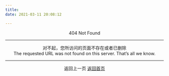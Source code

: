 ```yaml
---
title: 
date: 2021-03-11 20:08:12

---
```


<center>404 Not Found</center>

---



<center>对不起，您所访问的页面不存在或者已删除</center>

<center>The requested URL was not found on this server. That’s all we know.</center>

---

<center>
<div class="buttons-con">
<div class="action-link-wrap">
    <a onClick="history.back(-1)" class="link-button link-back-button">返回上一页</a>
    <a href="http://munton.github.io" target="_parent" class="link-button">返回首页</a>
</div>
</div>
</center>